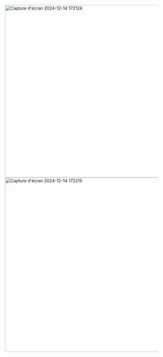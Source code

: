 <img width="569" alt="Capture d'écran 2024-12-14 172124" src="https://github.com/user-attachments/assets/12a14f6a-de7f-43e2-bc82-9b53f287c9b6" />
<img width="575" alt="Capture d'écran 2024-12-14 172215" src="https://github.com/user-attachments/assets/1be83646-2406-44f5-bcea-b5057ce53d92" />
